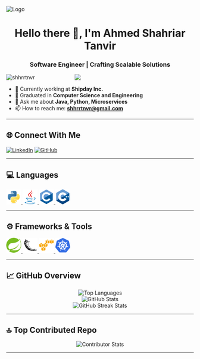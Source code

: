 ![Logo](https://github.com/shhrrtnvr/shhrrtnvr/blob/main/banner.png)

<h1 align="center">Hello there 👋, I'm Ahmed Shahriar Tanvir</h1>
<h3 align="center">Software Engineer | Crafting Scalable Solutions</h3>

<img align="right" width="320" src="https://i.pinimg.com/originals/54/e3/7d/54e37d8074ebcde1d96c77d7b2a7f310.gif">

<p align="left"> <img src="https://komarev.com/ghpvc/?username=shhrrtnvr&label=Profile%20views&color=0e75b6&style=flat" alt="shhrrtnvr" /> </p>

- 🔭 Currently working at **Shipday Inc.**
- 📖 Graduated in **Computer Science and Engineering**
- 💬 Ask me about **Java, Python, Microservices**
- 📫 How to reach me: **shhrrtnvr@gmail.com**

<hr>

## 🌐 Connect With Me
<p align="left">
<a href="https://www.linkedin.com/in/shahriartanvir/" target="blank"><img align="center" src="https://raw.githubusercontent.com/rahuldkjain/github-profile-readme-generator/master/src/images/icons/Social/linked-in-alt.svg" alt="LinkedIn" height="30" width="40" /></a>
<a href="https://github.com/shhrrtnvr" target="blank"><img align="center" src="https://raw.githubusercontent.com/rahuldkjain/github-profile-readme-generator/master/src/images/icons/Social/github.svg" alt="GitHub" height="30" width="40" /></a>
</p>

<hr>

## 💻 Languages
<p align="left"> 
<a href="https://www.python.org" target="_blank" rel="noreferrer"> <img src="https://raw.githubusercontent.com/devicons/devicon/master/icons/python/python-original.svg" alt="Python" width="40" height="40"/> </a>
<a href="https://www.java.com" target="_blank" rel="noreferrer"> <img src="https://raw.githubusercontent.com/devicons/devicon/master/icons/java/java-original.svg" alt="Java" width="40" height="40"/> </a>
<a href="https://www.cprogramming.com/" target="_blank" rel="noreferrer"> <img src="https://raw.githubusercontent.com/devicons/devicon/master/icons/c/c-original.svg" alt="C" width="40" height="40"/> </a>
<a href="https://www.w3schools.com/cpp/" target="_blank" rel="noreferrer"> <img src="https://raw.githubusercontent.com/devicons/devicon/master/icons/cplusplus/cplusplus-original.svg" alt="C++" width="40" height="40"/> </a>
</p>

<hr>

## ⚙️ Frameworks & Tools
<p align="left"> 
<a href="https://spring.io/" target="_blank" rel="noreferrer"> <img src="https://raw.githubusercontent.com/devicons/devicon/master/icons/spring/spring-original.svg" alt="Spring Boot" width="40" height="40"/> </a>
<a href="https://flask.palletsprojects.com/" target="_blank" rel="noreferrer"> <img src="https://raw.githubusercontent.com/devicons/devicon/master/icons/flask/flask-original.svg" alt="Flask" width="40" height="40"/> </a>
<a href="https://aws.amazon.com/" target="_blank" rel="noreferrer"> <img src="https://raw.githubusercontent.com/devicons/devicon/master/icons/amazonwebservices/amazonwebservices-original.svg" alt="AWS" width="40" height="40"/> </a>
<a href="https://kubernetes.io/" target="_blank" rel="noreferrer"> <img src="https://raw.githubusercontent.com/devicons/devicon/master/icons/kubernetes/kubernetes-plain.svg" alt="Kubernetes" width="40" height="40"/> </a>
</p>

<hr>

## 📈 GitHub Overview
<div align="center">
<img src="https://github-readme-stats.vercel.app/api/top-langs/?username=shhrrtnvr&theme=radical&hide_border=false&include_all_commits=true&count_private=true&layout=compact" alt="Top Languages">
</div>
<div align="center">
<img src="https://github-readme-stats.vercel.app/api?username=shhrrtnvr&theme=radical&hide_border=false&include_all_commits=true&count_private=true" alt="GitHub Stats">
</div>
<div align="center">
<img src="https://github-readme-streak-stats.herokuapp.com/?user=shhrrtnvr&theme=radical&hide_border=false" alt="GitHub Streak Stats">
</div>

<hr>

## 🔝 Top Contributed Repo
<div align="center">
<img src="https://github-contributor-stats.vercel.app/api?username=shhrrtnvr&limit=5&theme=radical&combine_all_yearly_contributions=true" alt="Contributor Stats">
</div>

---
